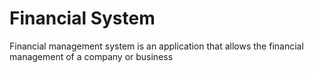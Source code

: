 # Financial System
 Financial management system is an application that allows the financial management of a company or business
